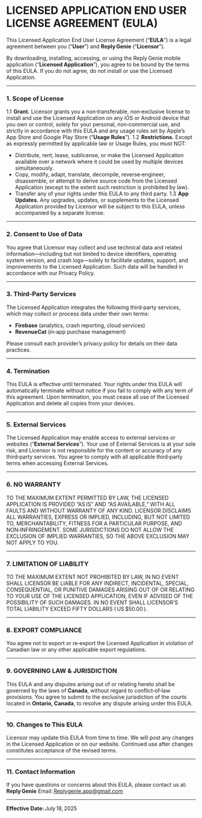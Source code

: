 # **LICENSED APPLICATION END USER LICENSE AGREEMENT (EULA)**

This Licensed Application End User License Agreement (“**EULA**”) is a legal agreement between you (“**User**”) and **Reply Genie** (“**Licensor**”).

By downloading, installing, accessing, or using the Reply Genie mobile application (“**Licensed Application**”), you agree to be bound by the terms of this EULA. If you do not agree, do not install or use the Licensed Application.

---

### 1. Scope of License

1.1  **Grant.** Licensor grants you a non‑transferable, non‑exclusive license to install and use the Licensed Application on any iOS or Android device that you own or control, solely for your personal, non‑commercial use, and strictly in accordance with this EULA and any usage rules set by Apple’s App Store and Google Play Store (“**Usage Rules**”).
1.2  **Restrictions.** Except as expressly permitted by applicable law or Usage Rules, you must NOT:

- Distribute, rent, lease, sublicense, or make the Licensed Application available over a network where it could be used by multiple devices simultaneously.
- Copy, modify, adapt, translate, decompile, reverse‑engineer, disassemble, or attempt to derive source code from the Licensed Application (except to the extent such restriction is prohibited by law).
- Transfer any of your rights under this EULA to any third party.
  1.3  **App Updates.** Any upgrades, updates, or supplements to the Licensed Application provided by Licensor will be subject to this EULA, unless accompanied by a separate license.

---

### 2. Consent to Use of Data

You agree that Licensor may collect and use technical data and related information—including but not limited to device identifiers, operating system version, and crash logs—solely to facilitate updates, support, and improvements to the Licensed Application. Such data will be handled in accordance with our Privacy Policy.

---

### 3. Third‑Party Services

The Licensed Application integrates the following third‑party services, which may collect or process data under their own terms:

- **Firebase** (analytics, crash reporting, cloud services)
- **RevenueCat** (in‑app purchase management)

Please consult each provider’s privacy policy for details on their data practices.

---

### 4. Termination

This EULA is effective until terminated. Your rights under this EULA will automatically terminate without notice if you fail to comply with any term of this agreement. Upon termination, you must cease all use of the Licensed Application and delete all copies from your devices.

---

### 5. External Services

The Licensed Application may enable access to external services or websites (“**External Services**”). Your use of External Services is at your sole risk, and Licensor is not responsible for the content or accuracy of any third‑party services. You agree to comply with all applicable third‑party terms when accessing External Services.

---

### 6. NO WARRANTY

TO THE MAXIMUM EXTENT PERMITTED BY LAW, THE LICENSED APPLICATION IS PROVIDED “AS IS” AND “AS AVAILABLE,” WITH ALL FAULTS AND WITHOUT WARRANTY OF ANY KIND. LICENSOR DISCLAIMS ALL WARRANTIES, EXPRESS OR IMPLIED, INCLUDING, BUT NOT LIMITED TO, MERCHANTABILITY, FITNESS FOR A PARTICULAR PURPOSE, AND NON‑INFRINGEMENT. SOME JURISDICTIONS DO NOT ALLOW THE EXCLUSION OF IMPLIED WARRANTIES, SO THE ABOVE EXCLUSION MAY NOT APPLY TO YOU.

---

### 7. LIMITATION OF LIABILITY

TO THE MAXIMUM EXTENT NOT PROHIBITED BY LAW, IN NO EVENT SHALL LICENSOR BE LIABLE FOR ANY INDIRECT, INCIDENTAL, SPECIAL, CONSEQUENTIAL, OR PUNITIVE DAMAGES ARISING OUT OF OR RELATING TO YOUR USE OF THE LICENSED APPLICATION, EVEN IF ADVISED OF THE POSSIBILITY OF SUCH DAMAGES. IN NO EVENT SHALL LICENSOR’S TOTAL LIABILITY EXCEED FIFTY DOLLARS ( US \$50.00 ).

---

### 8. EXPORT COMPLIANCE

You agree not to export or re‑export the Licensed Application in violation of Canadian law or any other applicable export regulations.

---

### 9. GOVERNING LAW & JURISDICTION

This EULA and any disputes arising out of or relating hereto shall be governed by the laws of **Canada**, without regard to conflict‑of‑law provisions. You agree to submit to the exclusive jurisdiction of the courts located in **Ontario, Canada**, to resolve any dispute arising under this EULA.

---

### 10. Changes to This EULA

Licensor may update this EULA from time to time. We will post any changes in the Licensed Application or on our website. Continued use after changes constitutes acceptance of the revised terms.

---

### 11. Contact Information

If you have questions or concerns about this EULA, please contact us at:
**Reply Genie**
Email: [Replygenie.app@gmail.com](mailto:Replygenie.app@gmail.com)

---

**Effective Date:** July 18, 2025
